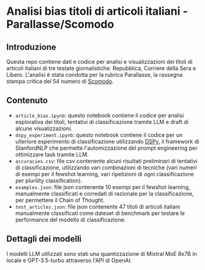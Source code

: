 # Analisi bias titoli di articoli italiani - Parallasse/Scomodo

## Introduzione

Questa repo contiene dati e codice per analisi e visualizzazioni dei titoli di articoli italiani di tre testate giornalistiche: Repubblica, Corriere della Sera e Libero. L'analisi è stata condotta per la rubrica Parallasse, la rassegna stampa critica del 54 numero di [Scomodo](https://www.scomodo.org). 

## Contenuto

- `article_bias.ipynb`: questo notebook contiene il codice per analisi esplorativa dei titoli, tentativi di classificazione tramite LLM e draft di alcune visualizzazioni.
- `dspy_experiment.ipynb`: questo notebook contiene il codice per un ulteriore esperimento di classificazione utilizzando [DSPy](https://github.com/stanfordnlp/dspy), il framework di StanfordNLP che permette l'automizzazione del prompt engineering per ottimizzare task tramite LLM. 
- `accuracies.csv`: file csv contenente alcuni risultati preliminari di tentativi di classificazione, utilizzando vari combinazioni di tecniche (vari numeri di esempi per il fewshot learning, vari ripetizioni di ogni classificazione per plurility classification).
- `examples.json`: file json contenente 10 esempi per il fewshot learning, manualmente classificati e corredati di razionale per la classificazione, per permettere il Chain of Thought. 
- `test_articles.json`: file json contenente 47 titoli di articoli italiani manualmente classificati come dateset di benchmark per testare le performance del modello di classificazione. 

## Dettagli dei modelli

I modelli LLM utilizzati sono stati una quantizzazione di Mixtral MoE 8x7B in locale e GPT-3.5-turbo attraverso l'API di OpenAI.

